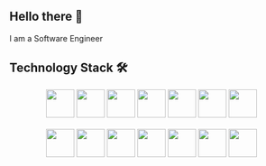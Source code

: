 ## Hello there 👋

I am a Software Engineer

## Technology Stack 🛠️
<div align="center">
 <code><img src="https://www.svgrepo.com/show/349419/javascript.svg" height="50"></code>
 <code><img src="https://www.svgrepo.com/show/354259/react.svg" height="50"></code>
 <code><img src="https://www.svgrepo.com/show/354119/nodejs-icon.svg" height="50"></code>
 <code><img src="https://www.svgrepo.com/show/330398/express.svg" height="50"></code>
 <code><img src="https://www.svgrepo.com/show/373845/mongo.svg" height="50"></code>
 <code><img src="https://www.svgrepo.com/show/353498/bootstrap.svg" height="50"></code>
 <code><img src="https://www.svgrepo.com/show/452192/docker.svg" height="50"></code>
 <br>
 <br>
 <code><img src="https://www.svgrepo.com/show/349540/typescript.svg" height="50"></code>
 <code><img src="https://www.svgrepo.com/show/378440/nextjs-fill.svg" height="50"></code>
 <code><img src="https://www.svgrepo.com/show/373776/light-prisma.svg" height="50"></code>
 <code><img src="https://www.svgrepo.com/show/452093/redux.svg" height="50"></code>
 <code><img src="https://www.svgrepo.com/show/303251/mysql-logo.svg" height="50"></code>
 <code><img src="https://www.svgrepo.com/show/374118/tailwind.svg" height="50"></code>
 <code><img src="https://www.svgrepo.com/show/353805/google-cloud.svg" height="50"></code>
</div>
